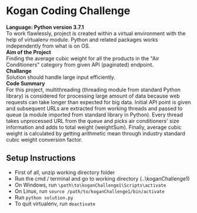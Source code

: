 # Kogan Coding Challenge
**Language: Python version 3.7.1**  
To work flawlessly, project is created within a virtual environment with the help of virtualenv module. Python and related packages works independently from what is on OS.   
**Aim of the Project**  
Finding the average cubic weight for all the products in the "Air Conditioners" category from given API (paginated) endpoint.  
**Challange**  
Solution should handle large input efficiently.  
**Code Summary**  
For this project, multithreading (threading module from standard Python library) is considered for processing large amount of data because web requests can take longer than expected for big data. Initial API point is given and subsequent URLs are extracted from working threads and passed to queue (a module imported from standard library in Python). Every thread takes unprocessed URL from the queue and picks air conditioners' size information and adds to total weight (weightSum). Finally, average cubic weight is calculated by getting arithmetic mean through industry standard cubic weight conversion factor.  
## Setup Instructions
* First of all, unzip working directory folder
* Run the cmd / terminal and go to working directory (..\koganChallenge1)
* On Windows, run `\path\to\koganChallenge1\Scripts\activate` 
* On Linux, run `source /path/to/koganChallenge1/bin/activate` 
* Run `python solution.py` 
* To quit virtualenv, run `deactivate` 
